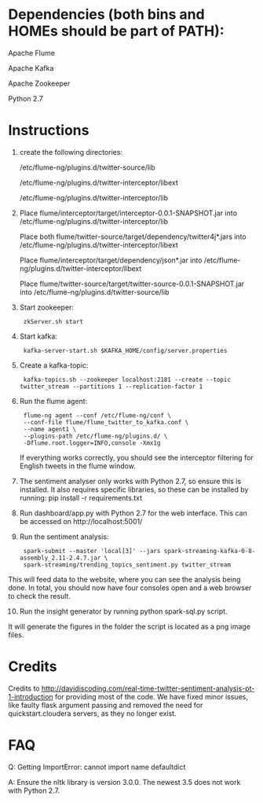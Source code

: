 # Dependencies (both bins and HOMEs should be part of PATH):

Apache Flume

Apache Kafka

Apache Zookeeper

Python 2.7

# Instructions

1. create the following directories:
    
    /etc/flume-ng/plugins.d/twitter-source/lib

    /etc/flume-ng/plugins.d/twitter-interceptor/libext

    /etc/flume-ng/plugins.d/twitter-interceptor/lib

2.
    Place flume/interceptor/target/interceptor-0.0.1-SNAPSHOT.jar into /etc/flume-ng/plugins.d/twitter-interceptor/lib

    Place both flume/twitter-source/target/dependency/twitter4j*.jars into /etc/flume-ng/plugins.d/twitter-interceptor/libext

    Place flume/interceptor/target/dependency/json*.jar into /etc/flume-ng/plugins.d/twitter-interceptor/libext

    Place flume/twitter-source/target/twitter-source-0.0.1-SNAPSHOT.jar into /etc/flume-ng/plugins.d/twitter-source/lib

3. Start zookeeper: 

        zkServer.sh start

4. Start kafka:

        kafka-server-start.sh $KAFKA_HOME/config/server.properties

5. Create a kafka-topic:

        kafka-topics.sh --zookeeper localhost:2181 --create --topic twitter_stream --partitions 1 --replication-factor 1

6. Run the flume agent:

        flume-ng agent --conf /etc/flume-ng/conf \
        --conf-file flume/flume_twitter_to_kafka.conf \
        --name agent1 \
        --plugins-path /etc/flume-ng/plugins.d/ \
        -Dflume.root.logger=INFO,console -Xmx1g

    If everything works correctly, you should see the interceptor filtering for English tweets in the flume window.


7. The sentiment analyser only works with Python 2.7, so ensure this is installed. It also requires specific libraries, 
    so these can be installed by running: pip install -r requirements.txt


8. Run dashboard/app.py with Python 2.7 for the web interface. This can be accessed on http://localhost:5001/

9. Run the sentiment analysis:

        spark-submit --master 'local[3]' --jars spark-streaming-kafka-0-8-assembly_2.11-2.4.7.jar \
        spark-streaming/trending_topics_sentiment.py twitter_stream

This will feed data to the website, where you can see the analysis being done. In total, you should now have four
consoles open and a web browser to check the result. 

10. Run the insight generator by running 
    python spark-sql.py script.
    
   It will generate the figures in the folder the script is located as a png image files.

# Credits

Credits to http://davidiscoding.com/real-time-twitter-sentiment-analysis-pt-1-introduction 
for providing most of the code. We have fixed minor issues, like faulty flask 
argument passing and removed the need for quickstart.cloudera servers, as 
they no longer exist. 

# FAQ

Q: Getting ImportError: cannot import name defaultdict

A: Ensure the nltk library is version 3.0.0. The newest 3.5 does not work with Python 2.7. 
